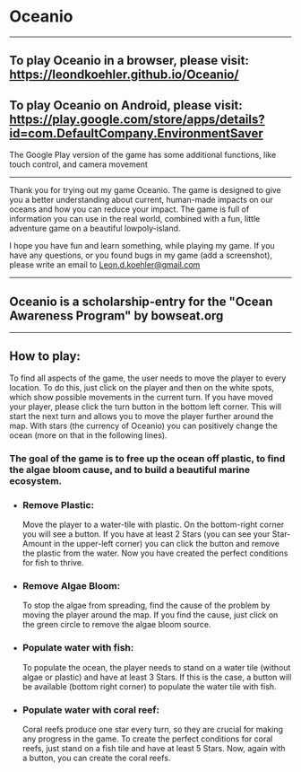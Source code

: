 # Oceanio
-------------------------------
## To play Oceanio in a browser, please visit: https://leondkoehler.github.io/Oceanio/

## To play Oceanio on Android, please visit: https://play.google.com/store/apps/details?id=com.DefaultCompany.EnvironmentSaver
The Google Play version of the game has some additional functions, like touch control, and camera movement

--------------------------------
Thank you for trying out my game Oceanio. The game is designed to give you a better understanding about current, human-made impacts on our oceans and how you can reduce your impact. The game is full of information you can use in the real world, combined with a fun, little adventure game on a beautiful lowpoly-island.

I hope you have fun and learn something, while playing my game. If you have any questions, or you found bugs in my game (add a screenshot), please write an email to Leon.d.koehler@gmail.com 

--------------------------------
## Oceanio is a scholarship-entry for the "Ocean Awareness Program" by bowseat.org 

--------------------------------

## How to play:    
To find all aspects of the game, the user needs to move the player to every location. To do this, just click on the player and then on the white spots, which show possible movements in the current turn. If you have moved your player, please click the turn button in the bottom left corner. This will start the next turn and allows you to move the player further around the map. With stars (the currency of Oceanio) you can positively change the ocean (more on that in the following lines). 
### The goal of the game is to free up the ocean off plastic, to find the algae bloom cause, and to build a beautiful marine ecosystem.

- ### Remove Plastic:                     
  Move the player to a water-tile with plastic. On the bottom-right corner you will see a button. If you have at least 2 Stars (you can see your Star-Amount in the upper-left corner) you can click the button and remove the plastic from the water. Now you have created the perfect conditions for fish to thrive.
  
- ### Remove Algae Bloom:                 
  To stop the algae from spreading, find the cause of the problem by moving the player around the map. If you find the cause, just click on the green circle to remove the algae bloom source. 
  
- ### Populate water with fish:                                 
  To populate the ocean, the player needs to stand on a water tile (without algae or plastic) and have at least 3 Stars. If this is the case, a button will be available (bottom right corner) to populate the water tile with fish.
  
- ### Populate water with coral reef:                 
  Coral reefs produce one star every turn, so they are crucial for making any progress in the game. To create the perfect conditions for coral reefs, just stand on a fish tile and have at least 5 Stars. Now, again with a button, you can create the coral reefs.
